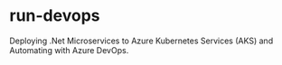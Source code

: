 # run-devops
Deploying .Net Microservices to Azure Kubernetes Services (AKS) and Automating with Azure DevOps.
